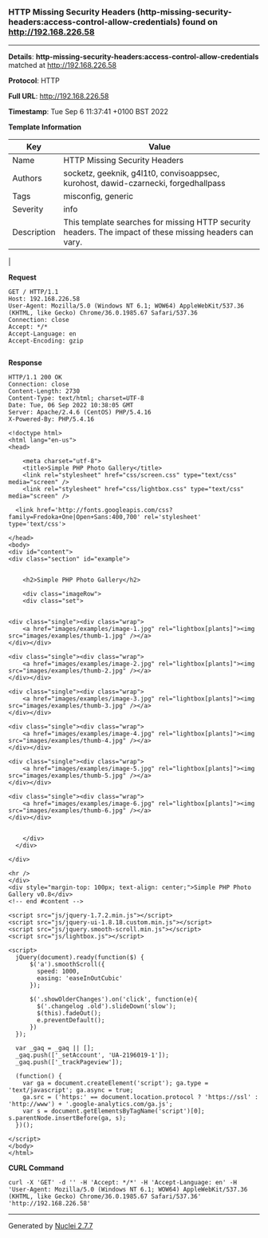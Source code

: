 ### HTTP Missing Security Headers (http-missing-security-headers:access-control-allow-credentials) found on http://192.168.226.58
---
**Details**: **http-missing-security-headers:access-control-allow-credentials**  matched at http://192.168.226.58

**Protocol**: HTTP

**Full URL**: http://192.168.226.58

**Timestamp**: Tue Sep 6 11:37:41 +0100 BST 2022

**Template Information**

| Key | Value |
|---|---|
| Name | HTTP Missing Security Headers |
| Authors | socketz, geeknik, g4l1t0, convisoappsec, kurohost, dawid-czarnecki, forgedhallpass |
| Tags | misconfig, generic |
| Severity | info |
| Description | This template searches for missing HTTP security headers. The impact of these missing headers can vary.
 |

**Request**
```http
GET / HTTP/1.1
Host: 192.168.226.58
User-Agent: Mozilla/5.0 (Windows NT 6.1; WOW64) AppleWebKit/537.36 (KHTML, like Gecko) Chrome/36.0.1985.67 Safari/537.36
Connection: close
Accept: */*
Accept-Language: en
Accept-Encoding: gzip


```

**Response**
```http
HTTP/1.1 200 OK
Connection: close
Content-Length: 2730
Content-Type: text/html; charset=UTF-8
Date: Tue, 06 Sep 2022 10:38:05 GMT
Server: Apache/2.4.6 (CentOS) PHP/5.4.16
X-Powered-By: PHP/5.4.16

<!doctype html>
<html lang="en-us">
<head>

	<meta charset="utf-8">
	<title>Simple PHP Photo Gallery</title>
	<link rel="stylesheet" href="css/screen.css" type="text/css" media="screen" />
	<link rel="stylesheet" href="css/lightbox.css" type="text/css" media="screen" />

  <link href='http://fonts.googleapis.com/css?family=Fredoka+One|Open+Sans:400,700' rel='stylesheet' type='text/css'>

</head>
<body>
<div id="content">
<div class="section" id="example">


	<h2>Simple PHP Photo Gallery</h2>

	<div class="imageRow">
  	<div class="set">
	

<div class="single"><div class="wrap">
	<a href="images/examples/image-1.jpg" rel="lightbox[plants]"><img src="images/examples/thumb-1.jpg" /></a>
</div></div>

<div class="single"><div class="wrap">
	<a href="images/examples/image-2.jpg" rel="lightbox[plants]"><img src="images/examples/thumb-2.jpg" /></a>
</div></div>

<div class="single"><div class="wrap">
	<a href="images/examples/image-3.jpg" rel="lightbox[plants]"><img src="images/examples/thumb-3.jpg" /></a>
</div></div>

<div class="single"><div class="wrap">
	<a href="images/examples/image-4.jpg" rel="lightbox[plants]"><img src="images/examples/thumb-4.jpg" /></a>
</div></div>

<div class="single"><div class="wrap">
	<a href="images/examples/image-5.jpg" rel="lightbox[plants]"><img src="images/examples/thumb-5.jpg" /></a>
</div></div>

<div class="single"><div class="wrap">
	<a href="images/examples/image-6.jpg" rel="lightbox[plants]"><img src="images/examples/thumb-6.jpg" /></a>
</div></div>

		
  	</div>
  </div>
	
</div>

<hr />
</div>
<div style="margin-top: 100px; text-align: center;">Simple PHP Photo Gallery v0.8</div>
<!-- end #content -->

<script src="js/jquery-1.7.2.min.js"></script>
<script src="js/jquery-ui-1.8.18.custom.min.js"></script>
<script src="js/jquery.smooth-scroll.min.js"></script>
<script src="js/lightbox.js"></script>

<script>
  jQuery(document).ready(function($) {
      $('a').smoothScroll({
        speed: 1000,
        easing: 'easeInOutCubic'
      });

      $('.showOlderChanges').on('click', function(e){
        $('.changelog .old').slideDown('slow');
        $(this).fadeOut();
        e.preventDefault();
      })
  });

  var _gaq = _gaq || [];
  _gaq.push(['_setAccount', 'UA-2196019-1']);
  _gaq.push(['_trackPageview']);

  (function() {
    var ga = document.createElement('script'); ga.type = 'text/javascript'; ga.async = true;
    ga.src = ('https:' == document.location.protocol ? 'https://ssl' : 'http://www') + '.google-analytics.com/ga.js';
    var s = document.getElementsByTagName('script')[0]; s.parentNode.insertBefore(ga, s);
  })();

</script>
</body>
</html>

```


**CURL Command**
```
curl -X 'GET' -d '' -H 'Accept: */*' -H 'Accept-Language: en' -H 'User-Agent: Mozilla/5.0 (Windows NT 6.1; WOW64) AppleWebKit/537.36 (KHTML, like Gecko) Chrome/36.0.1985.67 Safari/537.36' 'http://192.168.226.58'
```
---
Generated by [Nuclei 2.7.7](https://github.com/projectdiscovery/nuclei)